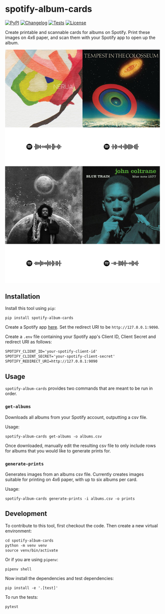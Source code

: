 # spotify-album-cards

[![PyPI](https://img.shields.io/pypi/v/spotify-album-cards.svg)](https://pypi.org/project/spotify-album-cards/)
[![Changelog](https://img.shields.io/github/v/release/kevinschaul/spotify-album-cards?include_prereleases&label=changelog)](https://github.com/kevinschaul/spotify-album-cards/releases)
[![Tests](https://github.com/kevinschaul/spotify-album-cards/workflows/Test/badge.svg)](https://github.com/kevinschaul/spotify-album-cards/actions?query=workflow%3ATest)
[![License](https://img.shields.io/badge/license-Apache%202.0-blue.svg)](https://github.com/kevinschaul/spotify-album-cards/blob/master/LICENSE)

Create printable and scannable cards for albums on Spotify. Print these images on 4x6 paper, and scan them with your Spotify app to open up the album.

![Image showing four album cards](demo.jpg)

## Installation

Install this tool using `pip`:

    pip install spotify-album-cards

Create a Spotify app [here](https://developer.spotify.com/dashboard/). Set the redirect URI to be `http://127.0.0.1:9090`.

Create a `.env` file containing your Spotify app's Client ID, Client Secret and redirect URI as follows:

```
SPOTIFY_CLIENT_ID='your-spotify-client-id'
SPOTIFY_CLIENT_SECRET='your-spotify-client-secret'
SPOTIFY_REDIRECT_URI=http://127.0.0.1:9090
```

## Usage

`spotify-album-cards` provides two commands that are meant to be run in order.

### `get-albums`

Downloads all albums from your Spotify account, outputting a csv file.

Usage:

    spotify-album-cards get-albums -o albums.csv

Once downloaded, manually edit the resulting csv file to only include rows for albums that you would like to generate prints for.

### `generate-prints`

Generates images from an albums csv file. Currently creates images suitable for printing on 4x6 paper, with up to six albums per card.

Usage:

    spotify-album-cards generate-prints -i albums.csv -o prints

## Development

To contribute to this tool, first checkout the code. Then create a new virtual environment:

    cd spotify-album-cards
    python -m venv venv
    source venv/bin/activate

Or if you are using `pipenv`:

    pipenv shell

Now install the dependencies and test dependencies:

    pip install -e '.[test]'

To run the tests:

    pytest
